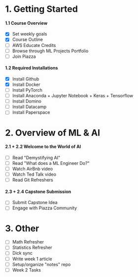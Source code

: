 # 1. Getting Started

#### 1.1 Course Overview
  - [x] Set weekly goals
  - [x] Course Outline 
  - [ ] AWS Educate Credits
  - [ ] Browse through ML Projects Portfolio
  - [ ] Join Piazza

#### 1.2 Required Installations
  - [x] Install Github
  - [x] Install Docker
  - [ ] Install PyTorch
  - [ ] Install Anaconda + Jupyter Notebook + Keras + Tensorflow
  - [ ] Install Domino
  - [ ] Install Datacamp
  - [ ] Install Paperspace

# 2. Overview of ML & AI

#### 2.1 + 2.2 Welcome to the World of AI
  - [ ] Read "Demystifying AI"
  - [ ] Read "What does a ML Engineer Do?"
  - [ ] Watch AirBnb video
  - [ ] Watch Ted Talk video
  - [ ] Read Git Refreshers

#### 2.3 + 2.4 Capstone Submission
  - [ ] Submit Capstone Idea
  - [ ] Engage with Piazza Community

# 3. Other
  - [ ] Math Refresher
  - [ ] Statistics Refresher
  - [ ] Dick sync
  - [ ] Write week 1 article
  - [ ] Setup/organize "notes" repo
  - [ ] Week 2 Tasks 
